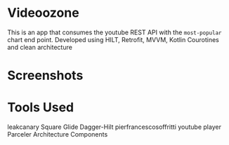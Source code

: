 # Videoozone
This is an app that consumes the youtube REST API with the `most-popular` chart end point. Developed using HILT, Retrofit, MVVM, Kotlin Courotines and clean architecture

# Screenshots

# Tools Used
 leakcanary Square
 Glide
 Dagger-Hilt
 pierfrancescosoffritti youtube player
 Parceler
 Architecture Components
